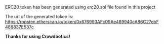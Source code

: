 ERC20 token has been generated using erc20.sol file found in this project

The url of the generated token is: https://ropsten.etherscan.io/token/0x676993AFc09Ae489940cA86C27ebF486837E537c

**Thanks for using Crowdbotics!**